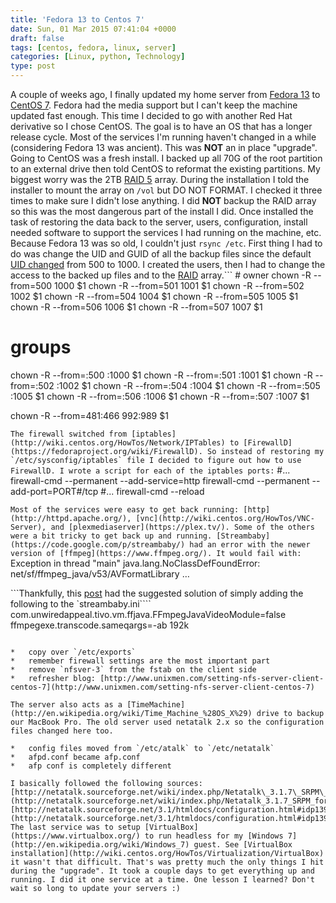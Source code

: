```yaml
---
title: 'Fedora 13 to Centos 7'
date: Sun, 01 Mar 2015 07:41:04 +0000
draft: false
tags: [centos, fedora, linux, server]
categories: [Linux, python, Technology]
type: post
---
```


A couple of weeks ago, I finally updated my home server from [Fedora 13](https://lists.fedoraproject.org/pipermail/announce/2011-June/002979.html) to [CentOS 7](http://www.centos.org/). Fedora had the media support but I can't keep the machine updated fast enough. This time I decided to go with another Red Hat derivative so I chose CentOS. The goal is to have an OS that has a longer release cycle. Most of the services I'm running haven't changed in a while (considering Fedora 13 was ancient). This was **NOT** an in place "upgrade". Going to CentOS was a fresh install. I backed up all 70G of the root partition to an external drive then told CentOS to reformat the existing partitions. My biggest worry was the 2TB [RAID 5](http://en.wikipedia.org/wiki/Standard_RAID_levels#RAID_5) array. During the installation I told the installer to mount the array on `/vol` but DO NOT FORMAT. I checked it three times to make sure I didn't lose anything. I did **NOT** backup the RAID array so this was the most dangerous part of the install I did. Once installed the task of restoring the data back to the server, users, configuration, install needed software to support the services I had running on the machine, etc. Because Fedora 13 was so old, I couldn't just `rsync /etc`. First thing I had to do was change the UID and GUID of all the backup files since the default [UID changed](https://lists.fedoraproject.org/pipermail/devel/2011-May/151663.html) from 500 to 1000. I created the users, then I had to change the access to the backed up files and to the [RAID](http://en.wikipedia.org/wiki/RAID) array.```
\# owner
chown -R --from=500 1000 $1
chown -R --from=501 1001 $1
chown -R --from=502 1002 $1
chown -R --from=504 1004 $1
chown -R --from=505 1005 $1
chown -R --from=506 1006 $1
chown -R --from=507 1007 $1

# groups
chown -R --from=:500 :1000 $1
chown -R --from=:501 :1001 $1
chown -R --from=:502 :1002 $1
chown -R --from=:504 :1004 $1
chown -R --from=:505 :1005 $1
chown -R --from=:506 :1006 $1
chown -R --from=:507 :1007 $1

chown -R --from=481:466 992:989 $1

```The firewall switched from [iptables](http://wiki.centos.org/HowTos/Network/IPTables) to [FirewallD](https://fedoraproject.org/wiki/FirewallD). So instead of restoring my `/etc/sysconfig/iptables` file I decided to figure out how to use FirewallD. I wrote a script for each of the iptables ports:```
#...
firewall-cmd --permanent --add-service=http
firewall-cmd --permanent --add-port=PORT#/tcp
#...
firewall-cmd --reload

```Most of the services were easy to get back running: [http](http://httpd.apache.org/), [vnc](http://wiki.centos.org/HowTos/VNC-Server), and [plexmediaserver](https://plex.tv/). Some of the others were a bit tricky to get back up and running. [Streambaby](https://code.google.com/p/streambaby/) had an error with the newer version of [ffmpeg](https://www.ffmpeg.org/). It would fail with:```
Exception in thread "main" java.lang.NoClassDefFoundError: net/sf/ffmpeg\_java/v53/AVFormatLibrary …

```Thankfully, this [post](http://info.vortexbox.org/tiki-index.php?page=InstallStreamBaby) had the suggested solution of simply adding the following to the `streambaby.ini````
com.unwiredappeal.tivo.vm.ffjava.FFmpegJavaVideoModule=false
ffmpegexe.transcode.sameqargs=-ab 192k

```Other Streambaby & multimedia resources: [https://code.google.com/p/streambaby/wiki/StreamBabyIni](https://code.google.com/p/streambaby/wiki/StreamBabyIni) [http://info.vortexbox.org/tiki-index.php?page=InstallStreamBaby](http://info.vortexbox.org/tiki-index.php?page=InstallStreamBaby) [http://wiki.centos.org/TipsAndTricks/MultimediaOnCentOS7](http://wiki.centos.org/TipsAndTricks/MultimediaOnCentOS7) Next up was to revive the [NFS](http://www.unixmen.com/setting-nfs-server-client-centos-7) shares.

*   copy over `/etc/exports`
*   remember firewall settings are the most important part
*   remove `nfsver-3` from the fstab on the client side
*   refresher blog: [http://www.unixmen.com/setting-nfs-server-client-centos-7](http://www.unixmen.com/setting-nfs-server-client-centos-7)

The server also acts as a [TimeMachine](http://en.wikipedia.org/wiki/Time_Machine_%28OS_X%29) drive to backup our MacBook Pro. The old server used netatalk 2.x so the configuration files changed here too.

*   config files moved from `/etc/atalk` to `/etc/netatalk`
*   afpd.conf became afp.conf
*   afp conf is completely different

I basically followed the following sources: [http://netatalk.sourceforge.net/wiki/index.php/Netatalk\_3.1.7\_SRPM\_for\_Fedora\_and\_CentOS](http://netatalk.sourceforge.net/wiki/index.php/Netatalk_3.1.7_SRPM_for_Fedora_and_CentOS) [http://netatalk.sourceforge.net/3.1/htmldocs/configuration.html#idp139639181431264](http://netatalk.sourceforge.net/3.1/htmldocs/configuration.html#idp139639181431264) The last service was to setup [VirtualBox](https://www.virtualbox.org/) to run headless for my [Windows 7](http://en.wikipedia.org/wiki/Windows_7) guest. See [VirtualBox installation](http://wiki.centos.org/HowTos/Virtualization/VirtualBox) it wasn't that difficult. That's was pretty much the only things I hit during the "upgrade". It took a couple days to get everything up and running. I did it one service at a time. One lesson I learned? Don't wait so long to update your servers :)